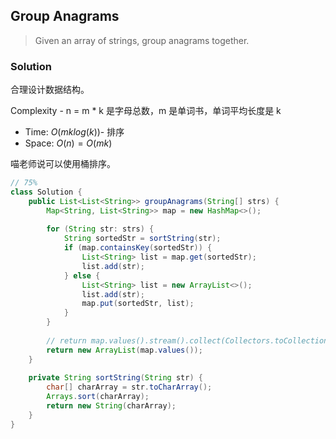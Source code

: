 ## Group Anagrams

> Given an array of strings, group anagrams together.

### Solution

合理设计数据结构。

Complexity - n = m * k 是字母总数，m 是单词书，单词平均长度是 k

* Time: $O(mklog(k))​$ - 排序
* Space: $O(n) = O(mk)$

喵老师说可以使用桶排序。

```java
// 75%
class Solution {
    public List<List<String>> groupAnagrams(String[] strs) {
        Map<String, List<String>> map = new HashMap<>();
        
        for (String str: strs) {
            String sortedStr = sortString(str);
            if (map.containsKey(sortedStr)) {
                List<String> list = map.get(sortedStr);
                list.add(str);
            } else {
                List<String> list = new ArrayList<>();
                list.add(str);
                map.put(sortedStr, list);
            }
        }
        
        // return map.values().stream().collect(Collectors.toCollection(ArrayList::new));
        return new ArrayList(map.values());
    }
    
    private String sortString(String str) {
        char[] charArray = str.toCharArray();
        Arrays.sort(charArray);
        return new String(charArray);
    }
}
```